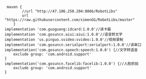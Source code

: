     maven {
            //url "http://47.106.250.204:8866/RobotLibs"
            url "https://raw.githubusercontent.com/ximenGG/RobotLibs/master"
        }   
    implementation 'com.guoguang:idcard:1.0.0'//读卡器
    implementation 'com.gosuncn.aiui:aiui:1.0.0'//语音转文字
    implementation 'us.pinguo.svideo:svideo:1.0.0'//视频录制
    implementation 'com.gosuncn.serialport:serialport:1.0.0'//读串口
    implementation('com.gosuncn.speech:speech:1.0.0') {//文字转语音
        exclude group: 'com.android.support'
    }
    implementation('com.gosuncn.facelib:facelib:1.0.0') {//人脸抓拍
        exclude group: 'com.android.support'
    }
